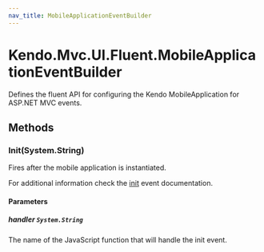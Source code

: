 ```yaml
---
nav_title: MobileApplicationEventBuilder
---
```


# Kendo.Mvc.UI.Fluent.MobileApplicationEventBuilder
Defines the fluent API for configuring the Kendo MobileApplication for ASP.NET MVC events.




## Methods


### Init(System.String)
Fires after the mobile application is instantiated.

For additional information check the [init](/api/web/mobileapplication#events-init) event documentation.


#### Parameters

##### handler `System.String`
The name of the JavaScript function that will handle the init event.






